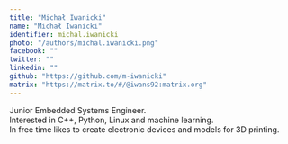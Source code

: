 ```yaml
---
title: "Michał Iwanicki"
name: "Michał Iwanicki"
identifier: michal.iwanicki
photo: "/authors/michal.iwanicki.png"
facebook: ""
twitter: ""
linkedin: ""
github: "https://github.com/m-iwanicki"
matrix: "https://matrix.to/#/@iwans92:matrix.org"
---
```


Junior Embedded Systems Engineer. \
Interested in C++, Python, Linux and machine learning. \
In free time likes to create electronic devices and models for 3D printing.
